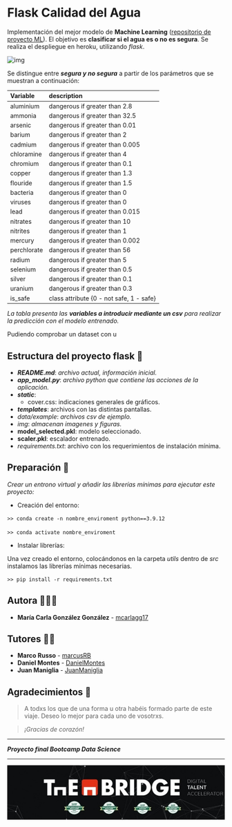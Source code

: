 # Flask Calidad del Agua

Implementación del mejor modelo de **Machine Learning** ([repositorio de proyecto ML](https://github.com/mcarlagg17/TBDS_ML_Clf_WaterQuality)). El objetivo es **clasificar si el agua es o no es segura**. 
Se realiza el despliegue en heroku, utilizando *flask*.

![img](https://okdiario.com/img/2018/01/12/agua-cruda.jpg)

Se distingue entre ***segura y no segura*** a partir de los parámetros que se muestran a continuación:  



| Variable    | description                              |
|:------------|:-----------------------------------------|
| aluminium   | dangerous if greater than 2.8            |\n
| ammonia     | dangerous if greater than 32.5           |\n
| arsenic     | dangerous if greater than 0.01           |\n
| barium      | dangerous if greater than 2              |\n
| cadmium     | dangerous if greater than 0.005          |\n
| chloramine  | dangerous if greater than 4              |\n
| chromium    | dangerous if greater than 0.1            |\n
| copper      | dangerous if greater than 1.3            |\n
| flouride    | dangerous if greater than 1.5            |\n
| bacteria    | dangerous if greater than 0              |\n
| viruses     | dangerous if greater than 0              |\n
| lead        | dangerous if greater than 0.015          |\n
| nitrates    | dangerous if greater than 10             |\n
| nitrites    | dangerous if greater than 1              |\n
| mercury     | dangerous if greater than 0.002          |\n
| perchlorate | dangerous if greater than 56             |\n
| radium      | dangerous if greater than 5              |\n
| selenium    | dangerous if greater than 0.5            |\n
| silver      | dangerous if greater than 0.1            |\n
| uranium     | dangerous if greater than 0.3            |\n
| is_safe     | class attribute {0 - not safe, 1 - safe} |

*La tabla presenta las **variables a introducir mediante un csv** para realizar la predicción con el modelo entrenado.*

Pudiendo comprobar un dataset con u

## **Estructura** del proyecto flask 🗿 
- ***README.md***: *archivo actual, información inicial.*
- ***app_model.py***: *archivo python que contiene las acciones de la aplicación.*
- ***static***:
    - cover.css: indicaciones generales de gráficos.
- ***templates***: archivos con las distintas pantallas.
- *data/example*: *archivos csv de ejemplo.*
- *img*: *almacenan imagenes y figuras.*
- **model_selected.pkl**: modelo seleccionado.
- **scaler.pkl**: escalador entrenado.
- *requirements.txt*: archivo con los requerimientos de instalación mínima.


## Preparación 🔧

_Crear un entrono virtual y añadir las librerías mínimas para ejecutar este proyecto:_

* Creación del entorno:

```
>> conda create -n nombre_enviroment python==3.9.12

>> conda activate nombre_enviroment
```
* Instalar librerías:

Una vez creado el entorno, colocándonos en la carpeta *utils* dentro de *src* instalamos las librerías mínimas necesarias.

```
>> pip install -r requirements.txt
```

## Autora 👩🏽‍💻

* **María Carla González González** - [mcarlagg17](https://github.com/mcarlagg17)

## Tutores 👨‍🏫

* **Marco Russo** - [marcusRB](https://github.com/marcusRB) 
* **Daniel Montes** - [DanielMontes](https://linkedin.com/in/daniel-montes-serrano-a81b9447)
* **Juan Maniglia** - [JuanManiglia](https://github.com/JuanManiglia)


## Agradecimientos 🤗

> A todxs los que de una forma u otra habéis formado parte de este viaje. Deseo lo mejor para cada uno de vosotrxs. 
 
> *¡Gracias de corazón!*




---
***Proyecto final Bootcamp Data Science***

---

![img](./static/img/logo.jpg)